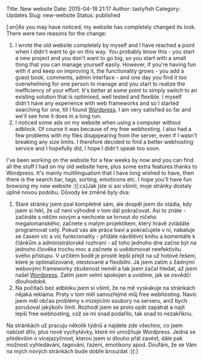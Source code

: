Title: New website
Date: 2015-04-18 21:17
Author: tastyfish
Category: Updates
Slug: new-website
Status: published

\[:en\]As you may have noticed, my website has completely changed its
look. There were two reasons for the change:

1.  I wrote the old website completely by myself and I have reached a
    point when I didn't want to go on this way. You probably know this -
    you start a new project and you don't want to go big, so you start
    with a small thing that you can manage yourself easily. However, if
    you're having fun with it and keep on improving it, the
    functionality grows - you add a guest book, comments, admin
    interface - and one day you find it too overwhelming for one person
    to manage and you start to realize the inefficiency of your effort.
    It's better at some point to simply switch to an existing solution
    that is optimised, well tested and flexible. I myself didn't have
    any experience with web frameworks and so I started searching for
    one, till I found [Wordpress](https://wordpress.org/). I am very
    satisfied so far and we'll see how it does in a long run.
2.  I noticed some ads on my website when using a computer
    without adblock. Of course it was because of my free webhosting. I
    also had a few problems with my files disappearing from the server,
    even if I wasn't breaking any size limits. I therefore decided to
    find a better webhosting service and I hopefully did, I hope I
    didn't speak too soon.

I've been working on the website for a few weeks by now and you can find
all the stuff I had on my old website here, plus some extra features
thanks to Wordpress. It's mainly multilingualism that I have long wished
to have, then there is the search bar, tags, sorting, emoticons etc. I
hope you'll have fun browsing my new website :)\[:cs\]Jak jste si
asi všimli, moje stránky dostaly úplně novou podobu. Důvody ke změně
byly dva:

1.  Staré stránky jsem psal kompletně sám, ale dospěl jsem do stádia,
    kdy jsem si řekl, že už není výhodné v tom dál pokračovat. Asi to
    znáte - začínáte s něčím novým a nechcete se hrnout do ničeho
    megalomanského, začnete s malým projektíkem, který hravě zvládáte
    programovat celý. Pokud vás ale práce baví a pokračujete v ní,
    nabaluje se časem víc a víc funkcionality - přidáte návštěvní knihu
    a komentáře k článkům a administrátorské rozhraní - až toho jednoho
    dne začne být na jednoho člověka trochu moc a začnete si
    uvědomovat neefektivitu svého přístupu. V určitém bodě je prostě
    lepší přejít na už hotové řešení, které je optimalizované,
    otestované a flexibilní. Já jsem zatím s žádnými webovými frameworky
    zkušenost neměl a tak jsem začal hledat, až jsem našel
    [Wordpress](https://wordpress.org/). Zatím jsem velmi spokojen a
    uvidíme, jak se osvědčí dlouhodobě.
2.  Na počítači bez adbloku jsem si všiml, že na mě vyskakuje na
    stránkách nějaká reklama. Prsty v tom měl samozřejmě můj
    free webhosting. Navíc jsem měl občas problémy s mizejícími soubory
    na serveru, aniž bych porušoval jakýkoliv limit. Rozhodl jsem se
    proto opět zapátrat a najít lepší free webhosting, což se mi snad
    podařilo, tak snad to nezakřiknu.

Na stránkách už pracuju několik týdnů a najdete zde všechno, co jsem
nabízel dřív, plus nové vychytávky, které mi umožňuje Wordpress. Jedná
se především o vícejazyčnost, kterou jsem si dlouho přál zavést, dále
pak možnost vyhledávání, tagování, řazení, emotikony apod. Doufám, že se
Vám na mých nových stránkách bude dobře brouzdat :)\[:\]
